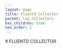 ```yaml
---
layout: page
title: Fluentd Collector
parent: Log Collectors
has_children: true 
nav_order: 1
---
```

<link rel="shortcut icon" type="image/x-icon" href="{{ site.baseurl }}/images/favicon.ico?" >
# FLUENTD COLLECTOR
